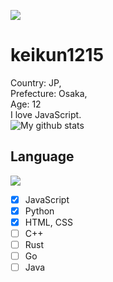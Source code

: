 ![](https://api.keikun1215.cf/private/ghfollowed)
# keikun1215
Country: JP,  
Prefecture: Osaka,  
Age: 12  
I love JavaScript.  
![My github stats](https://github-readme-stats.vercel.app/api?username=keikun1215&theme=dark)  
## Language
![](https://github-readme-stats.vercel.app/api/top-langs/?username=keikun1215&layout=compact&theme=dark)
- [x] JavaScript
- [x] Python
- [x] HTML, CSS
- [ ] C++
- [ ] Rust
- [ ] Go
- [ ] Java
